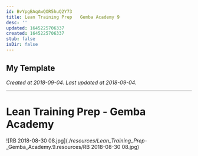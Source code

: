 ```yaml
---
id: BvYpgBAqAwQOR5huQ2Y73
title: Lean Training Prep   Gemba Academy 9
desc: ''
updated: 1645225706337
created: 1645225706337
stub: false
isDir: false
---
```

My Template
---

_Created at 2018-09-04._
_Last updated at 2018-09-04._




---

# Lean Training Prep - Gemba Academy


![RB 2018-08-30 08.jpg](./_resources/Lean_Training_Prep_-_Gemba_Academy.9.resources/RB 2018-08-30 08.jpg)

